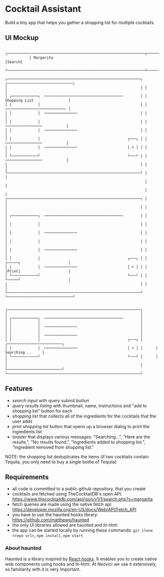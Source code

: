 # Cocktail Assistant

Build a tiny app that helps you gather a shopping list for multiple cocktails.

## UI Mockup

```
           ┌───────────────────────────────────────────────────────────────┬──────┐
           │ Margarita                                                     │Search│
           └───────────────────────────────────────────────────────────────┴──────┘

┌─────────────────────────────────────────────────────────────┐ ┌──────────────────────────────┐
│                                                             │ │                              │
│ ┌────────────┐  ────────────────────────────────────        │ │ Shopping List                │
│ │            │                                              │ │ ──────────────────────────── │
│ │            │  ───────────────                             │ │                              │
│ │            │                                              │ │  ─────────────────           │
│ │            │  ───────────────                             │ │                              │
│ │            │                                        ┌───┐ │ │  ─────────────────           │
│ │            │  ───────────────                       │ + │ │ │                              │
│ └────────────┘                                        └───┘ │ │  ─────────────────           │
│                                                             │ │                              │
└─────────────────────────────────────────────────────────────┘ │                              │
                                                                │                              │
                                                                │                              │
┌─────────────────────────────────────────────────────────────┐ │                              │
│                                                             │ │                              │
│ ┌────────────┐  ────────────────────────────────────        │ │                              │
│ │            │                                              │ │                              │
│ │            │  ───────────────                             │ │                              │
│ │            │                                              │ │                              │
│ │            │  ───────────────                             │ │                              │
│ │            │                                        ┌───┐ │ │ ┌─────┐                      │
│ │            │  ───────────────                       │ + │ │ │ │Print│                      │
│ └────────────┘                                        └───┘ │ │ └─────┘                      │
│                                                             │ │                              │
└─────────────────────────────────────────────────────────────┘ └──────────────────────────────┘


┌─────────────────────────────────────────────────────────────┐
│                                                             │
│ ┌────────────┐  ────────────────────────────────────        │
│ │            │                                              │
│ │            │  ───────────────                             │
│ │            │                                              │
│ │            │  ───────────────                             │
│ │            │                                        ┌───┐ │      ┌─────────────────────────┐
│ │            │  ───────────────                       │ + │ │      │        Searching...     │
│ └────────────┘                                        └───┘ │      │                         │
│                                                             │      └─────────────────────────┘
└─────────────────────────────────────────────────────────────┘
```

## Features

* _search input_ with query submit button
* _query results listing_ with thumbnail, name, instructions and "add to
  shopping list" button for each
* _shopping list_ that collects all of the ingredients for the cocktails
  that the user adds
* _print shopping list_ button that opens up a browser dialog to print
  the ingredients list
* _toaster_ that displays various messages: "Searching...", "Here are the
  results.", "No results found.", "Ingredients added to shopping list.",
  "Ingredient removed from shopping list."

NOTE: the shopping list deduplicates the items (if two cocktails contain
Tequila, you only need to buy a single bottle of Tequila)

## Requirements

* all code is committed to a public github repository, that you create
* cocktails are fetched using TheCocktailDB`s open API:
  https://www.thecocktaildb.com/api/json/v1/1/search.php?s=margarita
* fetch queries are made using the native fetch api:
  https://developer.mozilla.org/en-US/docs/Web/API/Fetch_API
* you have to use the haunted hooks library:
  https://github.com/matthewp/haunted
* the only UI libraries allowed are haunted and lit-html
* the app can be started locally by running these commands:
  `git clone <repo url>`, `npm install`, `npm start`

### About haunted

Haunted is a library inspired by [React hooks](https://reactjs.org/docs/hooks-intro.html).
It enables you to create native web components using hooks and lit-html.
At Neovici we use it extensively, so familiarity with it is very important.
